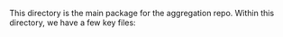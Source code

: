 This directory is the main package for the aggregation repo. Within this directory, we have a few key files:
